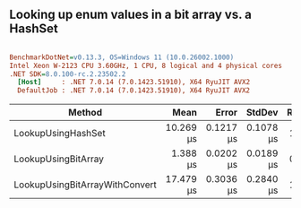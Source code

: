 ## Looking up enum values in a bit array vs. a HashSet




``` ini

BenchmarkDotNet=v0.13.3, OS=Windows 11 (10.0.26002.1000)
Intel Xeon W-2123 CPU 3.60GHz, 1 CPU, 8 logical and 4 physical cores
.NET SDK=8.0.100-rc.2.23502.2
  [Host]     : .NET 7.0.14 (7.0.1423.51910), X64 RyuJIT AVX2
  DefaultJob : .NET 7.0.14 (7.0.1423.51910), X64 RyuJIT AVX2


```
|                         Method |      Mean |     Error |    StdDev | Ratio | RatioSD |
|------------------------------- |----------:|----------:|----------:|------:|--------:|
|             LookupUsingHashSet | 10.269 μs | 0.1217 μs | 0.1078 μs |  1.00 |    0.00 |
|            LookupUsingBitArray |  1.388 μs | 0.0202 μs | 0.0189 μs |  0.14 |    0.00 |
| LookupUsingBitArrayWithConvert | 17.479 μs | 0.3036 μs | 0.2840 μs |  1.70 |    0.02 |
